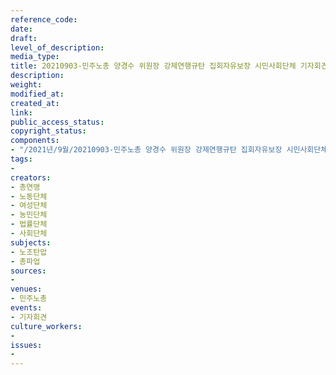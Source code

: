 ```yaml
---
reference_code: 
date: 
draft: 
level_of_description: 
media_type: 
title: 20210903-민주노총 양경수 위원장 강제연행규탄 집회자유보장 시민사회단체 기자회견
description: 
weight: 
modified_at: 
created_at: 
link: 
public_access_status: 
copyright_status: 
components:
- "/2021년/9월/20210903-민주노총 양경수 위원장 강제연행규탄 집회자유보장 시민사회단체 기자회견/_1D21580.jpg"
tags:
- 
creators:
- 총연맹
- 노동단체
- 여성단체
- 농민단체
- 법률단체
- 사회단체
subjects:
- 노조탄압
- 총파업
sources:
- 
venues:
- 민주노총
events:
- 기자회견
culture_workers:
- 
issues:
- 
---
```

